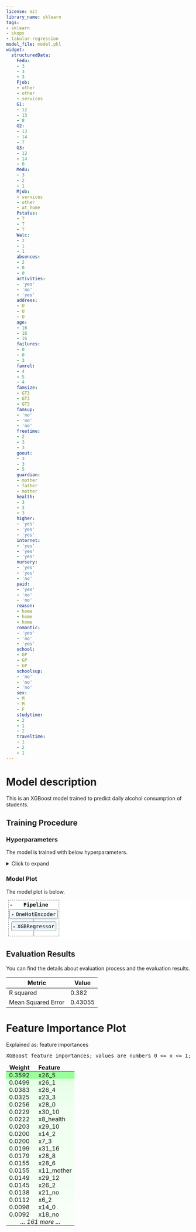 ```yaml
---
license: mit
library_name: sklearn
tags:
- sklearn
- skops
- tabular-regression
model_file: model.pkl
widget:
  structuredData:
    Fedu:
    - 3
    - 3
    - 3
    Fjob:
    - other
    - other
    - services
    G1:
    - 12
    - 13
    - 8
    G2:
    - 13
    - 14
    - 7
    G3:
    - 12
    - 14
    - 0
    Medu:
    - 3
    - 2
    - 1
    Mjob:
    - services
    - other
    - at_home
    Pstatus:
    - T
    - T
    - T
    Walc:
    - 2
    - 1
    - 1
    absences:
    - 2
    - 0
    - 0
    activities:
    - 'yes'
    - 'no'
    - 'yes'
    address:
    - U
    - U
    - U
    age:
    - 16
    - 16
    - 16
    failures:
    - 0
    - 0
    - 3
    famrel:
    - 4
    - 5
    - 4
    famsize:
    - GT3
    - GT3
    - GT3
    famsup:
    - 'no'
    - 'no'
    - 'no'
    freetime:
    - 2
    - 3
    - 3
    goout:
    - 3
    - 3
    - 5
    guardian:
    - mother
    - father
    - mother
    health:
    - 3
    - 3
    - 3
    higher:
    - 'yes'
    - 'yes'
    - 'yes'
    internet:
    - 'yes'
    - 'yes'
    - 'yes'
    nursery:
    - 'yes'
    - 'yes'
    - 'no'
    paid:
    - 'yes'
    - 'no'
    - 'no'
    reason:
    - home
    - home
    - home
    romantic:
    - 'yes'
    - 'no'
    - 'yes'
    school:
    - GP
    - GP
    - GP
    schoolsup:
    - 'no'
    - 'no'
    - 'no'
    sex:
    - M
    - M
    - F
    studytime:
    - 2
    - 1
    - 2
    traveltime:
    - 1
    - 2
    - 1
---
```


# Model description

This is an XGBoost model trained to predict daily alcohol consumption of students.


## Training Procedure

### Hyperparameters

The model is trained with below hyperparameters.

<details>
<summary> Click to expand </summary>

| Hyperparameter                        | Value                                                |
|---------------------------------------|------------------------------------------------------|
| memory                                |                                                      |
| steps                                 | [('onehotencoder', OneHotEncoder(handle_unknown='ignore', sparse=False)), ('xgbregressor', XGBRegressor(base_score=None, booster=None, callbacks=None,<br />             colsample_bylevel=None, colsample_bynode=None,<br />             colsample_bytree=None, early_stopping_rounds=None,<br />             enable_categorical=False, eval_metric=None, feature_types=None,<br />             gamma=None, gpu_id=None, grow_policy=None, importance_type=None,<br />             interaction_constraints=None, learning_rate=None, max_bin=None,<br />             max_cat_threshold=None, max_cat_to_onehot=None,<br />             max_delta_step=None, max_depth=5, max_leaves=None,<br />             min_child_weight=None, missing=nan, monotone_constraints=None,<br />             n_estimators=100, n_jobs=None, num_parallel_tree=None,<br />             predictor=None, random_state=None, ...))]                                                      |
| verbose                               | False                                                |
| onehotencoder                         | OneHotEncoder(handle_unknown='ignore', sparse=False) |
| xgbregressor                          | XGBRegressor(base_score=None, booster=None, callbacks=None,<br />             colsample_bylevel=None, colsample_bynode=None,<br />             colsample_bytree=None, early_stopping_rounds=None,<br />             enable_categorical=False, eval_metric=None, feature_types=None,<br />             gamma=None, gpu_id=None, grow_policy=None, importance_type=None,<br />             interaction_constraints=None, learning_rate=None, max_bin=None,<br />             max_cat_threshold=None, max_cat_to_onehot=None,<br />             max_delta_step=None, max_depth=5, max_leaves=None,<br />             min_child_weight=None, missing=nan, monotone_constraints=None,<br />             n_estimators=100, n_jobs=None, num_parallel_tree=None,<br />             predictor=None, random_state=None, ...)                                                      |
| onehotencoder__categories             | auto                                                 |
| onehotencoder__drop                   |                                                      |
| onehotencoder__dtype                  | <class 'numpy.float64'>                              |
| onehotencoder__handle_unknown         | ignore                                               |
| onehotencoder__sparse                 | False                                                |
| xgbregressor__objective               | reg:squarederror                                     |
| xgbregressor__base_score              |                                                      |
| xgbregressor__booster                 |                                                      |
| xgbregressor__callbacks               |                                                      |
| xgbregressor__colsample_bylevel       |                                                      |
| xgbregressor__colsample_bynode        |                                                      |
| xgbregressor__colsample_bytree        |                                                      |
| xgbregressor__early_stopping_rounds   |                                                      |
| xgbregressor__enable_categorical      | False                                                |
| xgbregressor__eval_metric             |                                                      |
| xgbregressor__feature_types           |                                                      |
| xgbregressor__gamma                   |                                                      |
| xgbregressor__gpu_id                  |                                                      |
| xgbregressor__grow_policy             |                                                      |
| xgbregressor__importance_type         |                                                      |
| xgbregressor__interaction_constraints |                                                      |
| xgbregressor__learning_rate           |                                                      |
| xgbregressor__max_bin                 |                                                      |
| xgbregressor__max_cat_threshold       |                                                      |
| xgbregressor__max_cat_to_onehot       |                                                      |
| xgbregressor__max_delta_step          |                                                      |
| xgbregressor__max_depth               | 5                                                    |
| xgbregressor__max_leaves              |                                                      |
| xgbregressor__min_child_weight        |                                                      |
| xgbregressor__missing                 | nan                                                  |
| xgbregressor__monotone_constraints    |                                                      |
| xgbregressor__n_estimators            | 100                                                  |
| xgbregressor__n_jobs                  |                                                      |
| xgbregressor__num_parallel_tree       |                                                      |
| xgbregressor__predictor               |                                                      |
| xgbregressor__random_state            |                                                      |
| xgbregressor__reg_alpha               |                                                      |
| xgbregressor__reg_lambda              |                                                      |
| xgbregressor__sampling_method         |                                                      |
| xgbregressor__scale_pos_weight        |                                                      |
| xgbregressor__subsample               |                                                      |
| xgbregressor__tree_method             |                                                      |
| xgbregressor__validate_parameters     |                                                      |
| xgbregressor__verbosity               |                                                      |

</details>

### Model Plot

The model plot is below.

<style>#sk-d0e2e311-416b-4a48-aa9a-44adf04b1ee3 {color: black;background-color: white;}#sk-d0e2e311-416b-4a48-aa9a-44adf04b1ee3 pre{padding: 0;}#sk-d0e2e311-416b-4a48-aa9a-44adf04b1ee3 div.sk-toggleable {background-color: white;}#sk-d0e2e311-416b-4a48-aa9a-44adf04b1ee3 label.sk-toggleable__label {cursor: pointer;display: block;width: 100%;margin-bottom: 0;padding: 0.3em;box-sizing: border-box;text-align: center;}#sk-d0e2e311-416b-4a48-aa9a-44adf04b1ee3 label.sk-toggleable__label-arrow:before {content: "▸";float: left;margin-right: 0.25em;color: #696969;}#sk-d0e2e311-416b-4a48-aa9a-44adf04b1ee3 label.sk-toggleable__label-arrow:hover:before {color: black;}#sk-d0e2e311-416b-4a48-aa9a-44adf04b1ee3 div.sk-estimator:hover label.sk-toggleable__label-arrow:before {color: black;}#sk-d0e2e311-416b-4a48-aa9a-44adf04b1ee3 div.sk-toggleable__content {max-height: 0;max-width: 0;overflow: hidden;text-align: left;background-color: #f0f8ff;}#sk-d0e2e311-416b-4a48-aa9a-44adf04b1ee3 div.sk-toggleable__content pre {margin: 0.2em;color: black;border-radius: 0.25em;background-color: #f0f8ff;}#sk-d0e2e311-416b-4a48-aa9a-44adf04b1ee3 input.sk-toggleable__control:checked~div.sk-toggleable__content {max-height: 200px;max-width: 100%;overflow: auto;}#sk-d0e2e311-416b-4a48-aa9a-44adf04b1ee3 input.sk-toggleable__control:checked~label.sk-toggleable__label-arrow:before {content: "▾";}#sk-d0e2e311-416b-4a48-aa9a-44adf04b1ee3 div.sk-estimator input.sk-toggleable__control:checked~label.sk-toggleable__label {background-color: #d4ebff;}#sk-d0e2e311-416b-4a48-aa9a-44adf04b1ee3 div.sk-label input.sk-toggleable__control:checked~label.sk-toggleable__label {background-color: #d4ebff;}#sk-d0e2e311-416b-4a48-aa9a-44adf04b1ee3 input.sk-hidden--visually {border: 0;clip: rect(1px 1px 1px 1px);clip: rect(1px, 1px, 1px, 1px);height: 1px;margin: -1px;overflow: hidden;padding: 0;position: absolute;width: 1px;}#sk-d0e2e311-416b-4a48-aa9a-44adf04b1ee3 div.sk-estimator {font-family: monospace;background-color: #f0f8ff;border: 1px dotted black;border-radius: 0.25em;box-sizing: border-box;margin-bottom: 0.5em;}#sk-d0e2e311-416b-4a48-aa9a-44adf04b1ee3 div.sk-estimator:hover {background-color: #d4ebff;}#sk-d0e2e311-416b-4a48-aa9a-44adf04b1ee3 div.sk-parallel-item::after {content: "";width: 100%;border-bottom: 1px solid gray;flex-grow: 1;}#sk-d0e2e311-416b-4a48-aa9a-44adf04b1ee3 div.sk-label:hover label.sk-toggleable__label {background-color: #d4ebff;}#sk-d0e2e311-416b-4a48-aa9a-44adf04b1ee3 div.sk-serial::before {content: "";position: absolute;border-left: 1px solid gray;box-sizing: border-box;top: 2em;bottom: 0;left: 50%;}#sk-d0e2e311-416b-4a48-aa9a-44adf04b1ee3 div.sk-serial {display: flex;flex-direction: column;align-items: center;background-color: white;padding-right: 0.2em;padding-left: 0.2em;}#sk-d0e2e311-416b-4a48-aa9a-44adf04b1ee3 div.sk-item {z-index: 1;}#sk-d0e2e311-416b-4a48-aa9a-44adf04b1ee3 div.sk-parallel {display: flex;align-items: stretch;justify-content: center;background-color: white;}#sk-d0e2e311-416b-4a48-aa9a-44adf04b1ee3 div.sk-parallel::before {content: "";position: absolute;border-left: 1px solid gray;box-sizing: border-box;top: 2em;bottom: 0;left: 50%;}#sk-d0e2e311-416b-4a48-aa9a-44adf04b1ee3 div.sk-parallel-item {display: flex;flex-direction: column;position: relative;background-color: white;}#sk-d0e2e311-416b-4a48-aa9a-44adf04b1ee3 div.sk-parallel-item:first-child::after {align-self: flex-end;width: 50%;}#sk-d0e2e311-416b-4a48-aa9a-44adf04b1ee3 div.sk-parallel-item:last-child::after {align-self: flex-start;width: 50%;}#sk-d0e2e311-416b-4a48-aa9a-44adf04b1ee3 div.sk-parallel-item:only-child::after {width: 0;}#sk-d0e2e311-416b-4a48-aa9a-44adf04b1ee3 div.sk-dashed-wrapped {border: 1px dashed gray;margin: 0 0.4em 0.5em 0.4em;box-sizing: border-box;padding-bottom: 0.4em;background-color: white;position: relative;}#sk-d0e2e311-416b-4a48-aa9a-44adf04b1ee3 div.sk-label label {font-family: monospace;font-weight: bold;background-color: white;display: inline-block;line-height: 1.2em;}#sk-d0e2e311-416b-4a48-aa9a-44adf04b1ee3 div.sk-label-container {position: relative;z-index: 2;text-align: center;}#sk-d0e2e311-416b-4a48-aa9a-44adf04b1ee3 div.sk-container {/* jupyter's `normalize.less` sets `[hidden] { display: none; }` but bootstrap.min.css set `[hidden] { display: none !important; }` so we also need the `!important` here to be able to override the default hidden behavior on the sphinx rendered scikit-learn.org. See: https://github.com/scikit-learn/scikit-learn/issues/21755 */display: inline-block !important;position: relative;}#sk-d0e2e311-416b-4a48-aa9a-44adf04b1ee3 div.sk-text-repr-fallback {display: none;}</style><div id="sk-d0e2e311-416b-4a48-aa9a-44adf04b1ee3" class="sk-top-container" style="overflow: auto;"><div class="sk-text-repr-fallback"><pre>Pipeline(steps=[(&#x27;onehotencoder&#x27;,OneHotEncoder(handle_unknown=&#x27;ignore&#x27;, sparse=False)),(&#x27;xgbregressor&#x27;,XGBRegressor(base_score=None, booster=None, callbacks=None,colsample_bylevel=None, colsample_bynode=None,colsample_bytree=None, early_stopping_rounds=None,enable_categorical=False, eval_metric=None,feature_types=None, gamma=None, gpu_id=None,grow_policy=None, importance_type=None,interaction_constraints=None, learning_rate=None,max_bin=None, max_cat_threshold=None,max_cat_to_onehot=None, max_delta_step=None,max_depth=5, max_leaves=None,min_child_weight=None, missing=nan,monotone_constraints=None, n_estimators=100,n_jobs=None, num_parallel_tree=None,predictor=None, random_state=None, ...))])</pre><b>Please rerun this cell to show the HTML repr or trust the notebook.</b></div><div class="sk-container" hidden><div class="sk-item sk-dashed-wrapped"><div class="sk-label-container"><div class="sk-label sk-toggleable"><input class="sk-toggleable__control sk-hidden--visually" id="3e1fc9fd-9464-4cf2-a34f-716e1f03bb90" type="checkbox" ><label for="3e1fc9fd-9464-4cf2-a34f-716e1f03bb90" class="sk-toggleable__label sk-toggleable__label-arrow">Pipeline</label><div class="sk-toggleable__content"><pre>Pipeline(steps=[(&#x27;onehotencoder&#x27;,OneHotEncoder(handle_unknown=&#x27;ignore&#x27;, sparse=False)),(&#x27;xgbregressor&#x27;,XGBRegressor(base_score=None, booster=None, callbacks=None,colsample_bylevel=None, colsample_bynode=None,colsample_bytree=None, early_stopping_rounds=None,enable_categorical=False, eval_metric=None,feature_types=None, gamma=None, gpu_id=None,grow_policy=None, importance_type=None,interaction_constraints=None, learning_rate=None,max_bin=None, max_cat_threshold=None,max_cat_to_onehot=None, max_delta_step=None,max_depth=5, max_leaves=None,min_child_weight=None, missing=nan,monotone_constraints=None, n_estimators=100,n_jobs=None, num_parallel_tree=None,predictor=None, random_state=None, ...))])</pre></div></div></div><div class="sk-serial"><div class="sk-item"><div class="sk-estimator sk-toggleable"><input class="sk-toggleable__control sk-hidden--visually" id="064b4f21-1fc7-4646-9751-108c0cbbd266" type="checkbox" ><label for="064b4f21-1fc7-4646-9751-108c0cbbd266" class="sk-toggleable__label sk-toggleable__label-arrow">OneHotEncoder</label><div class="sk-toggleable__content"><pre>OneHotEncoder(handle_unknown=&#x27;ignore&#x27;, sparse=False)</pre></div></div></div><div class="sk-item"><div class="sk-estimator sk-toggleable"><input class="sk-toggleable__control sk-hidden--visually" id="8239516d-467c-4346-82ae-95b2c33e2b8a" type="checkbox" ><label for="8239516d-467c-4346-82ae-95b2c33e2b8a" class="sk-toggleable__label sk-toggleable__label-arrow">XGBRegressor</label><div class="sk-toggleable__content"><pre>XGBRegressor(base_score=None, booster=None, callbacks=None,colsample_bylevel=None, colsample_bynode=None,colsample_bytree=None, early_stopping_rounds=None,enable_categorical=False, eval_metric=None, feature_types=None,gamma=None, gpu_id=None, grow_policy=None, importance_type=None,interaction_constraints=None, learning_rate=None, max_bin=None,max_cat_threshold=None, max_cat_to_onehot=None,max_delta_step=None, max_depth=5, max_leaves=None,min_child_weight=None, missing=nan, monotone_constraints=None,n_estimators=100, n_jobs=None, num_parallel_tree=None,predictor=None, random_state=None, ...)</pre></div></div></div></div></div></div></div>

## Evaluation Results

You can find the details about evaluation process and the evaluation results.

| Metric             |   Value |
|--------------------|---------|
| R squared          | 0.382   |
| Mean Squared Error | 0.43055 |


# Feature Importance Plot

<style>table.eli5-weights tr:hover {filter: brightness(85%);}</style><p>Explained as: feature importances</p><pre>XGBoost feature importances; values are numbers 0 <= x <= 1;all values sum to 1.</pre><table class="eli5-weights eli5-feature-importances" style="border-collapse: collapse; border: none; margin-top: 0em; table-layout: auto;"><thead><tr style="border: none;"><th style="padding: 0 1em 0 0.5em; text-align: right; border: none;">Weight</th><th style="padding: 0 0.5em 0 0.5em; text-align: left; border: none;">Feature</th></tr></thead><tbody><tr style="background-color: hsl(120, 100.00%, 80.00%); border: none;"><td style="padding: 0 1em 0 0.5em; text-align: right; border: none;">0.3592</td><td style="padding: 0 0.5em 0 0.5em; text-align: left; border: none;">x26_5</td></tr><tr style="background-color: hsl(120, 100.00%, 94.98%); border: none;"><td style="padding: 0 1em 0 0.5em; text-align: right; border: none;">0.0499</td><td style="padding: 0 0.5em 0 0.5em; text-align: left; border: none;">x26_1</td></tr><tr style="background-color: hsl(120, 100.00%, 95.83%); border: none;"><td style="padding: 0 1em 0 0.5em; text-align: right; border: none;">0.0383</td><td style="padding: 0 0.5em 0 0.5em; text-align: left; border: none;">x26_4</td></tr><tr style="background-color: hsl(120, 100.00%, 96.28%); border: none;"><td style="padding: 0 1em 0 0.5em; text-align: right; border: none;">0.0325</td><td style="padding: 0 0.5em 0 0.5em; text-align: left; border: none;">x23_3</td></tr><tr style="background-color: hsl(120, 100.00%, 96.85%); border: none;"><td style="padding: 0 1em 0 0.5em; text-align: right; border: none;">0.0256</td><td style="padding: 0 0.5em 0 0.5em; text-align: left; border: none;">x28_0</td></tr><tr style="background-color: hsl(120, 100.00%, 97.09%); border: none;"><td style="padding: 0 1em 0 0.5em; text-align: right; border: none;">0.0229</td><td style="padding: 0 0.5em 0 0.5em; text-align: left; border: none;">x30_10</td></tr><tr style="background-color: hsl(120, 100.00%, 97.15%); border: none;"><td style="padding: 0 1em 0 0.5em; text-align: right; border: none;">0.0222</td><td style="padding: 0 0.5em 0 0.5em; text-align: left; border: none;">x8_health</td></tr><tr style="background-color: hsl(120, 100.00%, 97.32%); border: none;"><td style="padding: 0 1em 0 0.5em; text-align: right; border: none;">0.0203</td><td style="padding: 0 0.5em 0 0.5em; text-align: left; border: none;">x29_10</td></tr><tr style="background-color: hsl(120, 100.00%, 97.35%); border: none;"><td style="padding: 0 1em 0 0.5em; text-align: right; border: none;">0.0200</td><td style="padding: 0 0.5em 0 0.5em; text-align: left; border: none;">x14_2</td></tr><tr style="background-color: hsl(120, 100.00%, 97.35%); border: none;"><td style="padding: 0 1em 0 0.5em; text-align: right; border: none;">0.0200</td><td style="padding: 0 0.5em 0 0.5em; text-align: left; border: none;">x7_3</td></tr><tr style="background-color: hsl(120, 100.00%, 97.36%); border: none;"><td style="padding: 0 1em 0 0.5em; text-align: right; border: none;">0.0199</td><td style="padding: 0 0.5em 0 0.5em; text-align: left; border: none;">x31_16</td></tr><tr style="background-color: hsl(120, 100.00%, 97.55%); border: none;"><td style="padding: 0 1em 0 0.5em; text-align: right; border: none;">0.0179</td><td style="padding: 0 0.5em 0 0.5em; text-align: left; border: none;">x28_8</td></tr><tr style="background-color: hsl(120, 100.00%, 97.78%); border: none;"><td style="padding: 0 1em 0 0.5em; text-align: right; border: none;">0.0155</td><td style="padding: 0 0.5em 0 0.5em; text-align: left; border: none;">x28_6</td></tr><tr style="background-color: hsl(120, 100.00%, 97.78%); border: none;"><td style="padding: 0 1em 0 0.5em; text-align: right; border: none;">0.0155</td><td style="padding: 0 0.5em 0 0.5em; text-align: left; border: none;">x11_mother</td></tr><tr style="background-color: hsl(120, 100.00%, 97.85%); border: none;"><td style="padding: 0 1em 0 0.5em; text-align: right; border: none;">0.0149</td><td style="padding: 0 0.5em 0 0.5em; text-align: left; border: none;">x29_12</td></tr><tr style="background-color: hsl(120, 100.00%, 97.89%); border: none;"><td style="padding: 0 1em 0 0.5em; text-align: right; border: none;">0.0145</td><td style="padding: 0 0.5em 0 0.5em; text-align: left; border: none;">x26_2</td></tr><tr style="background-color: hsl(120, 100.00%, 97.96%); border: none;"><td style="padding: 0 1em 0 0.5em; text-align: right; border: none;">0.0138</td><td style="padding: 0 0.5em 0 0.5em; text-align: left; border: none;">x21_no</td></tr><tr style="background-color: hsl(120, 100.00%, 98.24%); border: none;"><td style="padding: 0 1em 0 0.5em; text-align: right; border: none;">0.0112</td><td style="padding: 0 0.5em 0 0.5em; text-align: left; border: none;">x6_2</td></tr><tr style="background-color: hsl(120, 100.00%, 98.39%); border: none;"><td style="padding: 0 1em 0 0.5em; text-align: right; border: none;">0.0098</td><td style="padding: 0 0.5em 0 0.5em; text-align: left; border: none;">x14_0</td></tr><tr style="background-color: hsl(120, 100.00%, 98.47%); border: none;"><td style="padding: 0 1em 0 0.5em; text-align: right; border: none;">0.0092</td><td style="padding: 0 0.5em 0 0.5em; text-align: left; border: none;">x18_no</td></tr><tr style="background-color: hsl(120, 100.00%, 98.47%); border: none;"><td colspan="2" style="padding: 0 0.5em 0 0.5em; text-align: center; border: none; white-space: nowrap;"><i>&hellip; 161 more &hellip;</i></td></tr></tbody></table>
